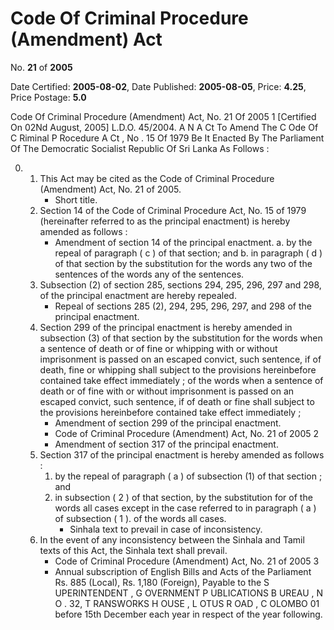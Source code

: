 # Code Of Criminal Procedure (Amendment) Act

No. **21** of **2005**

Date Certified: **2005-08-02**, Date Published: **2005-08-05**, Price: **4.25**, Price Postage: **5.0**

Code Of Criminal Procedure (Amendment) Act, No. 21 Of 2005 1
[Certified On 02Nd August, 2005]
L.D.O. 45/2004.
A N  A Ct   To   Amend   The  C Ode   Of  C Riminal  P Rocedure A Ct ,  No . 15  Of  1979
Be It Enacted By The Parliament Of The Democratic Socialist Republic Of Sri Lanka As Follows :

0. 
    1. This Act may be cited as the Code of Criminal Procedure  (Amendment) Act, No.  21  of 2005.
        - Short title.
    2. Section 14 of the Code of Criminal Procedure Act, No. 15 of 1979 (hereinafter referred to as the  principal enactment) is hereby amended as follows :
        - Amendment of section 14 of the principal enactment.
            a. by the repeal of paragraph ( c ) of that section; and
            b. in paragraph ( d ) of that section by the substitution for the words any two of the  sentences of the words any of the  sentences.
    3. Subsection (2) of section 285, sections 294, 295, 296, 297 and 298, of the principal enactment are hereby repealed.
        - Repeal of sections 285 (2), 294, 295, 296, 297, and 298 of the principal enactment.
    4. Section 299 of the principal enactment is hereby amended in subsection (3) of that section by the substitution for the words  when a sentence of death or of fine or whipping with or without  imprisonment is passed on an escaped convict, such sentence, if of death, fine or whipping shall subject to the provisions hereinbefore contained take effect immediately ; of the  words when a sentence of death or of fine with or without imprisonment is passed on an escaped convict, such sentence, if of death or fine shall subject to the provisions hereinbefore  contained take effect immediately ;
        - Amendment of section 299 of the principal enactment.
        - Code of Criminal Procedure (Amendment) Act, No. 21 of 2005 2
        - Amendment of section 317 of the principal enactment.
    5. Section 317 of the principal enactment is hereby amended as follows :
        1. by the repeal of paragraph ( a ) of subsection (1) of that section ; and
        2. in subsection ( 2 ) of that section, by the substitution for of the words all cases except in the case referred to in paragraph ( a ) of subsection ( 1 ). of the words all cases.
            - Sinhala text to prevail in case of inconsistency.
    6. In the event of any inconsistency between the Sinhala and Tamil texts of this Act, the Sinhala text shall prevail.
        - Code of Criminal Procedure (Amendment) Act, No. 21 of 2005 3
        - Annual subscription of English Bills and Acts of the Parliament Rs. 885 (Local), Rs. 1,180 (Foreign), Payable to the S UPERINTENDENT , G OVERNMENT   P UBLICATIONS  B UREAU , N O . 32, T RANSWORKS  H OUSE ,  L OTUS   R OAD ,  C OLOMBO  01  before  15th  December  each  year  in  respect of the year following.